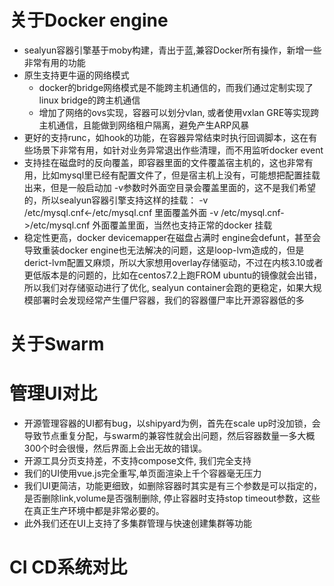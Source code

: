 # 关于Docker engine
* sealyun容器引擎基于moby构建，青出于蓝,兼容Docker所有操作，新增一些非常有用的功能
* 原生支持更牛逼的网络模式
    * docker的bridge网络模式是不能跨主机通信的，而我们通过定制实现了linux bridge的跨主机通信
    * 增加了网络的ovs实现，容器可以划分vlan, 或者使用vxlan GRE等实现跨主机通信，且能做到网络租户隔离，避免产生ARP风暴
* 更好的支持runc，如hook的功能，在容器异常结束时执行回调脚本，这在有些场景下非常有用，如针对业务异常退出作些清理，而不用监听docker event
* 支持挂在磁盘时的反向覆盖，即容器里面的文件覆盖宿主机的，这也非常有用，比如mysql里已经有配置文件了，但是宿主机上没有，可能想把配置挂载出来，但是一般启动加 -v参数时外面空目录会覆盖里面的，这不是我们希望的，所以sealyun容器引擎支持这样的挂载： -v /etc/mysql.cnf<-/etc/mysql.cnf 里面覆盖外面 -v /etc/mysql.cnf->/etc/mysql.cnf 外面覆盖里面，当然也支持正常的docker 挂载
* 稳定性更高，docker devicemapper在磁盘占满时 engine会defunt，甚至会导致重装docker engine也无法解决的问题，这是loop-lvm造成的，但是derict-lvm配置又麻烦，所以大家想用overlay存储驱动，不过在内核3.10或者更低版本是的问题的，比如在centos7.2上跑FROM ubuntu的镜像就会出错，所以我们对存储驱动进行了优化, sealyun container会跑的更稳定，如果大规模部署时会发现经常产生僵尸容器，我们的容器僵尸率比开源容器低的多
    
# 关于Swarm
# 管理UI对比
* 开源管理容器的UI都有bug，以shipyard为例，首先在scale up时没加锁，会导致节点重复分配，与swarm的兼容性就会出问题，然后容器数量一多大概300个时会很慢，然后界面上会出无故的错误。
* 开源工具分页支持差，不支持compose文件, 我们完全支持
* 我们的UI使用vue.js完全重写,单页面渲染上千个容器毫无压力
* 我们UI更简洁，功能更细致，如删除容器时其实是有三个参数是可以指定的，是否删除link,volume是否强制删除, 停止容器时支持stop timeout参数，这些在真正生产环境中都是非常必要的。
* 此外我们还在UI上支持了多集群管理与快速创建集群等功能

# CI CD系统对比
